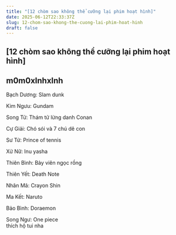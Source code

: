 ```yaml
---
title: "[12 chòm sao không thể cưỡng lại phim hoạt hình]"
date: 2025-06-12T22:33:37Z
slug: 12-chom-sao-khong-the-cuong-lai-phim-hoat-hinh
draft: false
---
```


## [12 chòm sao không thể cưỡng lại phim hoạt hình]

## m0m0xInhxInh

Bạch Dương: Slam dunk

Kim Ngưu: Gundam

Song Tử: Thám tử lừng danh Conan

Cự Giải: Chó sói và 7 chú dê con

Sư Tử: Prince of tennis

Xử Nữ: Inu yasha

Thiên Bình: Bảy viên ngọc rồng

Thiên Yết: Death Note

Nhân Mã: Crayon Shin

Ma Kết: Naruto

Bảo Bình: Doraemon

Song Ngư: One piece                                                                                                                         
thích hộ tui nha